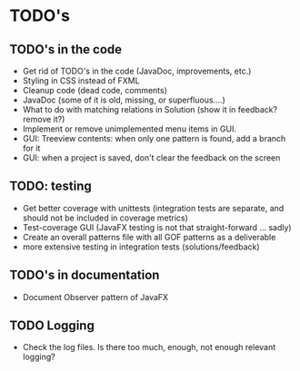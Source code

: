 # TODO's

## TODO's in the code
* Get rid of TODO's in the code (JavaDoc, improvements, etc.)
* Styling in CSS instead of FXML
* Cleanup code (dead code, comments)
* JavaDoc (some of it is old, missing, or superfluous....)
* What to do with matching relations in Solution (show it in feedback? remove it?)
* Implement or remove unimplemented menu items in GUI.
* GUI: Treeview contents: when only one pattern is found, add a branch for it
* GUI: when a project is saved, don't clear the feedback on the screen

## TODO: testing
* Get better coverage with unittests (integration tests are separate, and should not be included in coverage metrics)
* Test-coverage GUI (JavaFX testing is not that straight-forward ... sadly)
* Create an overall patterns file with all GOF patterns as a deliverable
* more extensive testing in integration tests (solutions/feedback)

## TODO's in documentation 
* Document Observer pattern of JavaFX

## TODO Logging
* Check the log files. Is there too much, enough, not enough relevant logging?
